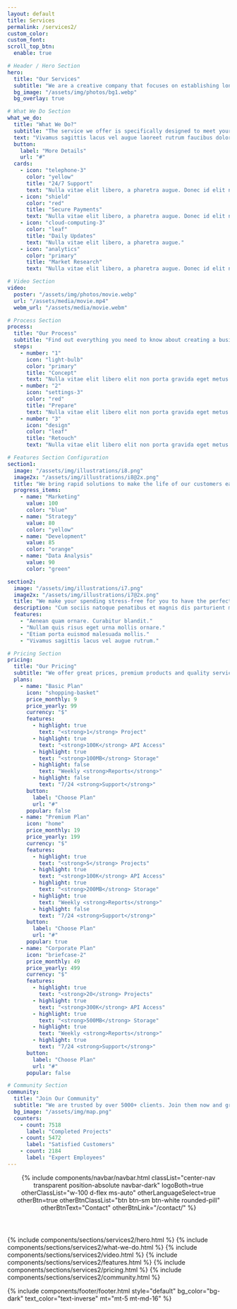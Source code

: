```yaml
---
layout: default
title: Services
permalink: /services2/
custom_color:
custom_font: 
scroll_top_btn:
  enable: true

# Header / Hero Section
hero:
  title: "Our Services"
  subtitle: "We are a creative company that focuses on establishing long-term relationships with customers."
  bg_image: "/assets/img/photos/bg1.webp"
  bg_overlay: true

# What We Do Section
what_we_do:
  title: "What We Do?"
  subtitle: "The service we offer is specifically designed to meet your needs."
  text: "Vivamus sagittis lacus vel augue laoreet rutrum faucibus dolor auctor. Maecenas sed diam eget risus varius blandit sit amet non magna. Maecenas faucibus mollis interdum. Praesent commodo cursus magna, vel scelerisque nisl consectetur et."
  button:
    label: "More Details"
    url: "#"
  cards:
    - icon: "telephone-3"
      color: "yellow"
      title: "24/7 Support"
      text: "Nulla vitae elit libero, a pharetra augue. Donec id elit non mi porta."
    - icon: "shield"
      color: "red"
      title: "Secure Payments"
      text: "Nulla vitae elit libero, a pharetra augue. Donec id elit non mi porta."
    - icon: "cloud-computing-3"
      color: "leaf"
      title: "Daily Updates"
      text: "Nulla vitae elit libero, a pharetra augue."
    - icon: "analytics"
      color: "primary"
      title: "Market Research"
      text: "Nulla vitae elit libero, a pharetra augue. Donec id elit non mi porta gravida at eget."

# Video Section
video:
  poster: "/assets/img/photos/movie.webp"
  url: "/assets/media/movie.mp4"
  webm_url: "/assets/media/movie.webm"

# Process Section
process:
  title: "Our Process"
  subtitle: "Find out everything you need to know about creating a business process model"
  steps:
    - number: "1"
      icon: "light-bulb"
      color: "primary"
      title: "Concept"
      text: "Nulla vitae elit libero elit non porta gravida eget metus cras."
    - number: "2"
      icon: "settings-3"
      color: "red"
      title: "Prepare"
      text: "Nulla vitae elit libero elit non porta gravida eget metus cras."
    - number: "3"
      icon: "design"
      color: "leaf"
      title: "Retouch"
      text: "Nulla vitae elit libero elit non porta gravida eget metus cras."

# Features Section Configuration
section1:
  image: "/assets/img/illustrations/i8.png"
  image2x: "/assets/img/illustrations/i8@2x.png"
  title: "We bring rapid solutions to make the life of our customers easier."
  progress_items:
    - name: "Marketing"
      value: 100
      color: "blue"
    - name: "Strategy"
      value: 80
      color: "yellow"
    - name: "Development"
      value: 85
      color: "orange"
    - name: "Data Analysis"
      value: 90
      color: "green"

section2:
  image: "/assets/img/illustrations/i7.png"
  image2x: "/assets/img/illustrations/i7@2x.png"
  title: "We make your spending stress-free for you to have the perfect control."
  description: "Cum sociis natoque penatibus et magnis dis parturient montes, nascetur ridiculus mus. Cras justo odio, dapibus ac facilisis in, egestas eget quam. Praesent commodo cursus magna, vel scelerisque nisl consectetur et."
  features:
    - "Aenean quam ornare. Curabitur blandit."
    - "Nullam quis risus eget urna mollis ornare."
    - "Etiam porta euismod malesuada mollis."
    - "Vivamus sagittis lacus vel augue rutrum."

# Pricing Section
pricing:
  title: "Our Pricing"
  subtitle: "We offer great prices, premium products and quality service for your business."
  plans:
    - name: "Basic Plan"
      icon: "shopping-basket"
      price_monthly: 9
      price_yearly: 99
      currency: "$"
      features:
        - highlight: true
          text: "<strong>1</strong> Project"
        - highlight: true
          text: "<strong>100K</strong> API Access"
        - highlight: true
          text: "<strong>100MB</strong> Storage"
        - highlight: false
          text: "Weekly <strong>Reports</strong>"
        - highlight: false
          text: "7/24 <strong>Support</strong>"
      button:
        label: "Choose Plan"
        url: "#"
      popular: false
    - name: "Premium Plan"
      icon: "home"
      price_monthly: 19
      price_yearly: 199
      currency: "$"
      features:
        - highlight: true
          text: "<strong>5</strong> Projects"
        - highlight: true
          text: "<strong>100K</strong> API Access"
        - highlight: true
          text: "<strong>200MB</strong> Storage"
        - highlight: true
          text: "Weekly <strong>Reports</strong>"
        - highlight: false
          text: "7/24 <strong>Support</strong>"
      button:
        label: "Choose Plan"
        url: "#"
      popular: true
    - name: "Corporate Plan"
      icon: "briefcase-2"
      price_monthly: 49
      price_yearly: 499
      currency: "$"
      features:
        - highlight: true
          text: "<strong>20</strong> Projects"
        - highlight: true
          text: "<strong>300K</strong> API Access"
        - highlight: true
          text: "<strong>500MB</strong> Storage"
        - highlight: true
          text: "Weekly <strong>Reports</strong>"
        - highlight: true
          text: "7/24 <strong>Support</strong>"
      button:
        label: "Choose Plan"
        url: "#"
      popular: false

# Community Section
community:
  title: "Join Our Community"
  subtitle: "We are trusted by over 5000+ clients. Join them now and grow your business."
  bg_image: "/assets/img/map.png"
  counters:
    - count: 7518
      label: "Completed Projects"
    - count: 5472
      label: "Satisfied Customers"
    - count: 2184
      label: "Expert Employees"
---
```

<div class="content-wrapper">
<header class="wrapper bg-soft-primary">
{% include components/navbar/navbar.html 
    classList="center-nav transparent position-absolute navbar-dark"
    logoBoth=true
    otherClassList="w-100 d-flex ms-auto"
    otherLanguageSelect=true
    otherBtn=true
    otherBtnClassList="btn btn-sm btn-white rounded-pill"
    otherBtnText="Contact"
    otherBtnLink="/contact/"
%}
</header>
<!-- /header -->

{% include components/sections/services2/hero.html %}
{% include components/sections/services2/what-we-do.html %}
{% include components/sections/services2/video.html %}
{% include components/sections/services2/features.html %}
{% include components/sections/services2/pricing.html %}
{% include components/sections/services2/community.html %}

{% include components/footer/footer.html 
  style="default"
  bg_color="bg-dark"
  text_color="text-inverse"
  mt="mt-5 mt-md-16"
%}
</div>
